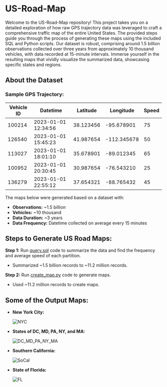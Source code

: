 # US-Road-Map

Welcome to the US-Road-Map repository! This project takes you on a detailed exploration of how raw GPS trajectory data was leveraged to craft a comprehensive traffic map of the entire United States. The provided steps guide you through the process of generating these maps using the included SQL and Python scripts. Our dataset is robust, comprising around 1.5 billion observations collected over three years from approximately 10 thousand vehicles, with data recorded at 15-minute intervals. Immerse yourself in the resulting maps that vividly visualize the summarized data, showcasing specific states and regions.

## About the Dataset

### Sample GPS Trajectory:

| Vehicle ID | Datetime            | Latitude       | Longitude       | Speed |
|------------|---------------------|----------------|-----------------|-------|
|   100214   | 2023-01-01 12:34:56 | 38.123456      | -95.678901      |  75   |
|   126540   | 2023-01-01 15:45:23 | 41.987654      | -112.345678     |  50   |
|   113027   | 2023-01-01 18:01:10 | 35.678901      | -89.012345      |  65   |
|   100952   | 2023-01-01 20:30:45 | 30.987654      | -76.543210      |  25   |
|   136279   | 2023-01-01 22:55:12 | 37.654321      | -88.765432      |  45   |

The maps below were generated based on a dataset with:

- **Observations:** ~1.5 billion
- **Vehicles:** ~10 thousand
- **Data Duration:** ~3 years
- **Data Frequency:** Datetime collected on average every 15 minutes

## Steps to Generate US Road Maps:

**Step 1:** Run [query.sql](query.sql) code to summarize the data and find the frequency and average speed of each partition.
- Summarized ~1.5 billion records to ~11.2 million records.

**Step 2:** Run [create_map.py](create_map.py) code to generate maps.
- Used ~11.2 million records to create maps.

## Some of the Output Maps:

- **New York City:**
  
  ![NYC](https://github.com/malamdar90/US-Road-Map/assets/87002822/aa48cabc-6e62-48c4-a3b3-662811c6bdb5)

- **States of DC, MD, PA, NY, and MA:**
  
  ![DC_MD_PA_NY_MA](https://github.com/malamdar90/US-Road-Map/assets/87002822/0c4ea967-4c5e-471f-aa00-3b5ed2223525)


- **Southern California:**
  
  ![SoCal](https://github.com/malamdar90/US-Road-Map/assets/87002822/1056a0f2-24d7-49a2-8760-fd5ad8e652be)

- **State of Florida:**
  
  ![FL](https://github.com/malamdar90/US-Road-Map/assets/87002822/fb86c3a8-a919-4169-a69f-41eadf8da944)
